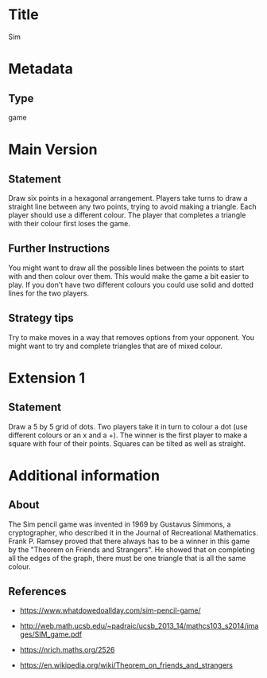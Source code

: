 # Title

Sim

# Metadata

## Type

game

# Main Version

## Statement

Draw six points in a hexagonal arrangement. Players take turns to draw a straight line between any two points, trying to avoid making a triangle. Each player should use a different colour. The player that completes a triangle with their colour first loses the game.

## Further Instructions

You might want to draw all the possible lines between the points to start with and then colour over them. This would make the game a bit easier to play. If you don't have two different colours you could use solid and dotted lines for the two players. 

## Strategy tips

Try to make moves in a way that removes options from your opponent. You might want to try and complete triangles that are of mixed colour.

# Extension 1

## Statement

Draw a 5 by 5 grid of dots. Two players take it in turn to colour a dot (use different colours or an x and a +). The winner is the first player to make a square with four of their points. Squares can be tilted as well as straight.

# Additional information

## About

The Sim pencil game was invented in 1969 by Gustavus Simmons, a cryptographer, who described it in the Journal of Recreational Mathematics. Frank P. Ramsey proved that there always has to be a winner in this game by the "Theorem on Friends and Strangers". He showed that on completing all the edges of the graph, there must be one triangle that is all the same colour.

## References

* https://www.whatdowedoallday.com/sim-pencil-game/

* http://web.math.ucsb.edu/~padraic/ucsb_2013_14/mathcs103_s2014/images/SIM_game.pdf

* https://nrich.maths.org/2526

* https://en.wikipedia.org/wiki/Theorem_on_friends_and_strangers

